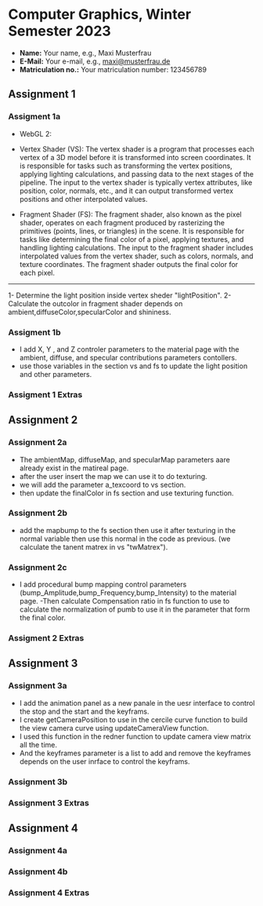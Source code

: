 # Computer Graphics, Winter Semester 2023

- **Name:** Your name, e.g., Maxi Musterfrau
- **E-Mail:** Your e-mail, e.g., maxi@musterfrau.de
- **Matriculation no.:** Your matriculation number: 123456789

<!--------------------------------------------------------------------------->
## Assignment 1

### Assigment 1a

* WebGL 2:

- Vertex Shader (VS):
The vertex shader is a program that processes each vertex of a 3D model before it is transformed into screen coordinates.
It is responsible for tasks such as transforming the vertex positions, applying lighting calculations, and passing data to the next stages of the pipeline.
The input to the vertex shader is typically vertex attributes, like position, color, normals, etc., and it can output transformed vertex positions and other interpolated values.

- Fragment Shader (FS):
The fragment shader, also known as the pixel shader, operates on each fragment produced by rasterizing the primitives (points, lines, or triangles) in the scene.
It is responsible for tasks like determining the final color of a pixel, applying textures, and handling lighting calculations.
The input to the fragment shader includes interpolated values from the vertex shader, such as colors, normals, and texture coordinates.
The fragment shader outputs the final color for each pixel.
-----------------------------
1- Determine the light position inside vertex sheder "lightPosition".
2- Calculate the outcolor in fragment shader depends on ambient,diffuseColor,specularColor and shininess. 

### Assigment 1b
- I add X, Y , and Z controler parameters to the material page with the ambient, diffuse, and specular contributions parameters contollers.
- use those variables in the section vs and fs to update the light position and other parameters.

### Assigment 1 Extras
<!-- Describe any extra features that you implemented. Make sure to cite your sources. -->

<!--------------------------------------------------------------------------->
## Assignment 2

### Assignment 2a
- The ambientMap, diffuseMap, and specularMap parameters aare already exist in the matireal page.
- after the user insert the map we can use it to do texturing.
- we will add the parameter a_texcoord to vs section.
- then update the finalColor in fs section and use texturing function.


### Assignment 2b
- add the mapbump to the fs section then use it after texturing in the normal variable then use this normal in the code as previous. (we calculate the tanent matrex in vs "twMatrex").
### Assignment 2c
- I add procedural bump mapping control parameters (bump_Amplitude,bump_Frequency,bump_Intensity) to the material page.
-Then calculate Compensation ratio in fs function to use to calculate the normalization of pumb to use it in the parameter that form the final color.
### Assigment 2 Extras
<!-- Describe any extra features that you implemented. Make sure to cite your sources. -->

<!--------------------------------------------------------------------------->
## Assignment 3

### Assignment 3a
- I add the animation panel as a new panale in the uesr interface to control the stop and the start and the keyframs.
- I create getCameraPosition to use in the cercile curve function to build the view camera curve  using updateCameraView function.
- I used this function in the redner function to update camera view matrix all the time.
- And the keyframes parameter is a list to add and remove the keyframes depends on the user inrface to control the keyframs.
### Assignment 3b
<!-- Briefly describe your solution. If you did not solve the assignment, simply enter "Not solved." -->

### Assignment 3 Extras
<!-- Describe any extra features that you implemented. Make sure to cite your sources. -->

<!--------------------------------------------------------------------------->
## Assignment 4

### Assignment 4a
<!-- Briefly describe your solution. If you did not solve the assignment, simply enter "Not solved." -->

### Assignment 4b
<!-- Briefly describe your solution. If you did not solve the assignment, simply enter "Not solved." -->

### Assignment 4 Extras
<!-- Describe any extra features that you implemented. Make sure to cite your sources. -->